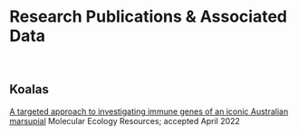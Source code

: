 # **Research Publications & Associated Data**

<br>

## Koalas
[A targeted approach to investigating immune genes of an iconic Australian marsupial](publications/Silver_et_al_2022.md) Molecular Ecology Resources; accepted April 2022

